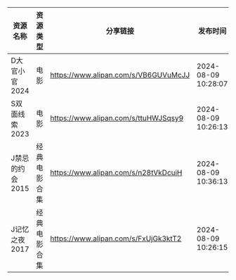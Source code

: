 | 资源名称       | 资源类型   | 分享链接                                 | 发布时间                |
| ---------- | ------ | ------------------------------------ | ------------------- |
| D大官小官2024  | 电影     | https://www.alipan.com/s/VB6GUVuMcJJ | 2024-08-09 10:28:07 |
| S双面线索2023  | 电影     | https://www.alipan.com/s/ttuHWJSqsy9 | 2024-08-09 10:26:13 |
| J禁忌的约会2015 | 经典电影合集 | https://www.alipan.com/s/n28tVkDcuiH | 2024-08-09 10:36:13 |
| J记忆之夜2017  | 经典电影合集 | https://www.alipan.com/s/FxUjGk3ktT2 | 2024-08-09 10:26:15 |
